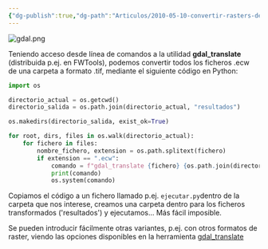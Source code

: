 ```yaml
---
{"dg-publish":true,"dg-path":"Articulos/2010-05-10-convertir-rasters-de-un-directorio-a-otro-formato-con-gdal/Convertir rasters de un directorio a otro formato con gdal.md","permalink":"/articulos/2010-05-10-convertir-rasters-de-un-directorio-a-otro-formato-con-gdal/convertir-rasters-de-un-directorio-a-otro-formato-con-gdal/","title":"Convertir rasters de un directorio a otro formato con gdal","tags":["gdal","python","raster"]}
---
```



![gdal.png](/img/user/Me/Articulos/2010-05-10-convertir-rasters-de-un-directorio-a-otro-formato-con-gdal/media/gdal.png)

Teniendo acceso desde línea de comandos a la utilidad **gdal\_translate** (distribuida p.ej. en FWTools), podemos convertir todos los ficheros .ecw de una carpeta a formato .tif, mediante el siguiente código en Python:

```python
import os

directorio_actual = os.getcwd()
directorio_salida = os.path.join(directorio_actual, "resultados")

os.makedirs(directorio_salida, exist_ok=True)

for root, dirs, files in os.walk(directorio_actual):
    for fichero in files:
        nombre_fichero, extension = os.path.splitext(fichero)
        if extension == ".ecw":
            comando = f"gdal_translate {fichero} {os.path.join(directorio_salida, nombre_fichero + '.tif')}"
            print(comando)
            os.system(comando)
```

Copiamos el código a un fichero llamado p.ej. `ejecutar.py`dentro de la carpeta que nos interese, creamos una carpeta dentro para los ficheros transformados ('resultados') y ejecutamos... Más fácil imposible.

Se pueden introducir fácilmente otras variantes, p.ej. con otros formatos de raster, viendo las opciones disponibles en la herramienta [gdal\_translate](http://www.gdal.org/gdal_translate.html)
